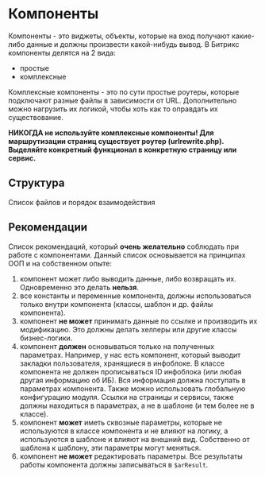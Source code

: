 # Компоненты

Компоненты - это виджеты, объекты, которые на вход получают какие-либо данные и должны произвести какой-нибудь вывод.
В Битрикс компоненты делятся на 2 вида:
- простые
- комплексные

Комплексные компоненты - это по сути простые роутеры, которые подключают разные файлы в зависимости от URL.
Дополнительно можно нагрузить их логикой, чтобы хоть как то оправдать их существование.

**НИКОГДА не используйте комплексные компоненты!
Для маршрутизации страниц существует роутер (urlrewrite.php).
Выделяйте конкретный функционал в конкретную страницу или сервис.**

## Структура

Список файлов и порядок взаимодействия

## Рекомендации

Список рекомендаций, который **очень желательно** соблюдать при работе с компонентами.
Данный список основывается на принципах ООП и на собственном опыте:
1. компонент может либо выводить данные, либо возвращать их. Одновременно это делать **нельзя**.
1. все константы и переменные компонента, должны использоваться только внутри компонента (классы, шаблон и др. файлы компонента).
1. компонент **не может** принимать данные по ссылке и производить их модификацию. Это должны делать хелперы или другие классы бизнес-логики.
1. компонент **должен** основываться только на полученных параметрах. Например, у нас есть компонент, который выводит закладки пользователя, хранящиеся в инфоблоке. В классе компонента не должен прописываться ID инфоблока (или любая другая информацию об ИБ). Вся информация должна поступать в параметрах компонента. Также можно использовать глобальную конфигурацию модуля. Ссылки на страницы и сервисы, также должны находиться в параметрах, а не в шаблоне (и тем более не в классе).
1. компонент **может** иметь сквозные параметры, которые не используются в классе компонента и не влияют на логику, а используются в шаблоне и влияют на внешний вид. Собственно от шаблона к шаблону, эти параметры могут меняться.
1. компонент **не может** редактировать параметры. Все результаты работы компонента должны записываться в `$arResult`.
